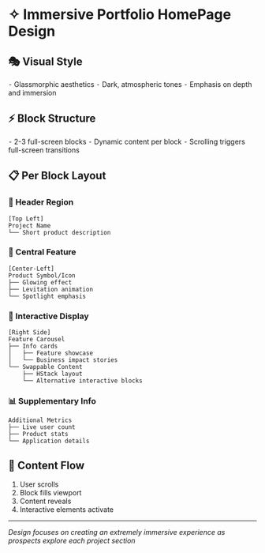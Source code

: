 # ✧ Immersive Portfolio HomePage Design

## 🎭 Visual Style
⁃ Glassmorphic aesthetics
⁃ Dark, atmospheric tones
⁃ Emphasis on depth and immersion

## ⚡️ Block Structure
⁃ 2-3 full-screen blocks
⁃ Dynamic content per block
⁃ Scrolling triggers full-screen transitions

## 📋 Per Block Layout

### 🎯 Header Region
```
[Top Left]
Project Name
└── Short product description
```

### 🌟 Central Feature
```
[Center-Left]
Product Symbol/Icon
├── Glowing effect
├── Levitation animation
└── Spotlight emphasis
```

### 🎠 Interactive Display
```
[Right Side]
Feature Carousel
├── Info cards
│   ├── Feature showcase
│   └── Business impact stories
└── Swappable Content
    ├── HStack layout
    └── Alternative interactive blocks
```

### 📊 Supplementary Info
```
Additional Metrics
├── Live user count
├── Product stats
└── Application details
```

## 🔮 Content Flow
1. User scrolls
2. Block fills viewport
3. Content reveals
4. Interactive elements activate

---
*Design focuses on creating an extremely immersive experience as prospects explore each project section*
